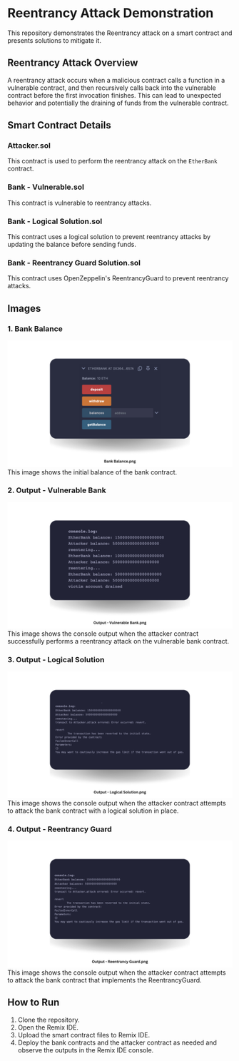 # Reentrancy Attack Demonstration

This repository demonstrates the Reentrancy attack on a smart contract and presents solutions to mitigate it.

## Reentrancy Attack Overview

A reentrancy attack occurs when a malicious contract calls a function in a vulnerable contract, and then recursively calls back into the vulnerable contract before the first invocation finishes. This can lead to unexpected behavior and potentially the draining of funds from the vulnerable contract.

## Smart Contract Details

### Attacker.sol

This contract is used to perform the reentrancy attack on the `EtherBank` contract.

### Bank - Vulnerable.sol

This contract is vulnerable to reentrancy attacks.

### Bank - Logical Solution.sol

This contract uses a logical solution to prevent reentrancy attacks by updating the balance before sending funds.

### Bank - Reentrancy Guard Solution.sol

This contract uses OpenZeppelin's ReentrancyGuard to prevent reentrancy attacks.

## Images

### 1. Bank Balance
<img src="https://github.com/naganandana-n/Reentrancy-Attack/blob/main/images/Bank%20Balance.png">
This image shows the initial balance of the bank contract.

### 2. Output - Vulnerable Bank
<img src="https://github.com/naganandana-n/Reentrancy-Attack/blob/main/images/Output%20-%20Vulnerable%20Bank.png">
This image shows the console output when the attacker contract successfully performs a reentrancy attack on the vulnerable bank contract.

### 3. Output - Logical Solution
<img src="https://github.com/naganandana-n/Reentrancy-Attack/blob/main/images/Output%20-%20Logical%20Solution.png">
This image shows the console output when the attacker contract attempts to attack the bank contract with a logical solution in place.

### 4. Output - Reentrancy Guard
<img src="https://github.com/naganandana-n/Reentrancy-Attack/blob/main/images/Output%20-%20Reentrancy%20Guard.png">
This image shows the console output when the attacker contract attempts to attack the bank contract that implements the ReentrancyGuard.

## How to Run

1. Clone the repository.
2. Open the Remix IDE.
3. Upload the smart contract files to Remix IDE.
4. Deploy the bank contracts and the attacker contract as needed and observe the outputs in the Remix IDE console.

